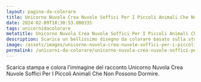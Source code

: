 ```yaml
---
layout: pagina-da-colorare
title: Unicorno Nuvola Crea Nuvole Soffici Per I Piccoli Animali Che Non Possono Dormire.
date: 2024-02-09T18:30:53.000335
tags: unicornidacolorare
metatitle: Unicorno Nuvola Crea Nuvole Soffici Per I Piccoli Animali Che Non Possono Dormire. da colorare
description: Scarica un bellissimo disegno da colorare basato sulla storia Unicorno Nuvola Crea Nuvole Soffici Per I Piccoli Animali Che Non Possono Dormire.
image: /assets/images/unicorno-nuvola-crea-nuvole-soffici-per-i-piccoli-animali-che-non-possono-dormire..png
permalink: /unicorni-da-colorare/unicorno-nuvola-crea-nuvole-soffici-per-i-piccoli-animali-che-non-possono-dormire..html
---
```

Scarica stampa e colora l'immagine del racconto Unicorno Nuvola Crea Nuvole Soffici Per I Piccoli Animali Che Non Possono Dormire.
